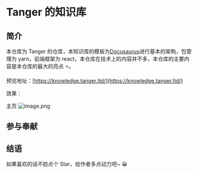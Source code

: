 # Tanger 的知识库

## 简介

本仓库为 Tanger 的仓库，本知识库的模板为[Docusaurus](https://www.docusaurus.cn/)进行基本的架构，包管理为 yarn，前端框架为 react，本仓库在技术上的内容并不多，本仓库的主要内容是本仓库的最大的亮点 ⭐。

预览地址：[https://knowledge.tanger.ltd/](https://knowledge.tanger.ltd/)

效果：

主页
![image.png](https://i.loli.net/2021/11/26/NQCpomGWMLXf7UJ.png)

## 参与奉献

## 结语

如果喜欢的话不妨点个 Star，给作者多点动力吧~ 😀
